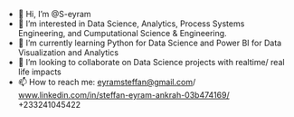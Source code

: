 - 👋 Hi, I’m @S-eyram
- 👀 I’m interested in Data Science, Analytics, Process Systems Engineering, and Cumputational Science & Engineering. 
- 🌱 I’m currently learning Python for Data Science and Power BI for Data Visualization and Analytics
- 💞️ I’m looking to collaborate on Data Science projects with realtime/ real life impacts
- 📫 How to reach me: eyramsteffan@gmail.com/ www.linkedin.com/in/steffan-eyram-ankrah-03b474169/ +233241045422

<!---
S-eyram/S-eyram is a ✨ special ✨ repository because its `README.md` (this file) appears on your GitHub profile.
You can click the Preview link to take a look at your changes.
--->
